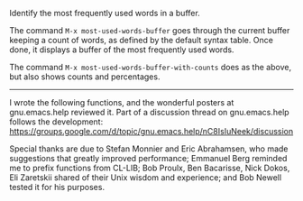Identify the most frequently used words in a buffer.

The command
  `M-x most-used-words-buffer`
goes through the current buffer keeping a count of words, as defined by
the default syntax table.  Once done, it displays a buffer of the most
frequently used words.

The command
  `M-x most-used-words-buffer-with-counts`
does as the above, but also shows counts and percentages.

---

I wrote the following functions, and the wonderful posters at
gnu.emacs.help reviewed it.
Part of a discussion thread on gnu.emacs.help follows the
development:
https://groups.google.com/d/topic/gnu.emacs.help/nC8IsIuNeek/discussion

Special thanks are due to Stefan Monnier and Eric Abrahamsen, who made
suggestions that greatly improved performance; Emmanuel Berg reminded me
to prefix functions from CL-LIB; Bob Proulx, Ben Bacarisse, Nick Dokos,
Eli Zaretskii shared of their Unix wisdom and experience; and Bob Newell
tested it for his purposes.
